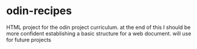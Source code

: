 # odin-recipes
HTML project for the odin project curriculum.
at the end of this I should be more confident establishing a basic structure for a web document.
will use for future projects
